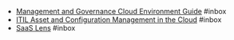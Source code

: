 - [Management and Governance Cloud Environment Guide](https://docs.aws.amazon.com/wellarchitected/latest/management-and-governance-guide/management-and-governance-cloud-environment-guide.html?did=wp_card&trk=wp_card) #inbox
- [ITIL Asset and Configuration Management in the Cloud](https://d0.awsstatic.com/whitepapers/AWS_Asset_Config_Management.pdf) #inbox
- [SaaS Lens](https://docs.aws.amazon.com/wellarchitected/latest/saas-lens/saas-lens.html) #inbox